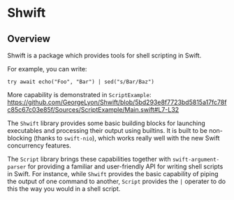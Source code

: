# Shwift

## Overview

Shwift is a package which provides tools for shell scripting in Swift. 

For example, you can write:
```
try await echo("Foo", "Bar") | sed("s/Bar/Baz")
```

More capability is demonstrated in `ScriptExample`:
https://github.com/GeorgeLyon/Shwift/blob/5bd293e8f7723bd5815a17fc78fc85c67c03e85f/Sources/ScriptExample/Main.swift#L7-L32

The `Shwift` library provides some basic building blocks for launching executables and processing their output using builtins. It is built to be non-blocking (thanks to `swift-nio`), which works really well with the new Swift concurrency features. 

The `Script` library brings these capabilities together with `swift-argument-parser` for providing a familiar and user-friendly API for writing shell scripts in Swift. For instance, while `Shwift` provides the basic capability of piping the output of one command to another, `Script` provides the `|` operater to do this the way you would in a shell script.
